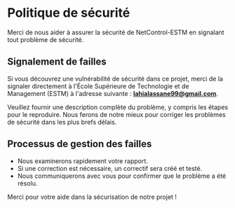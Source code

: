# Politique de sécurité

Merci de nous aider à assurer la sécurité de NetControl-ESTM en signalant tout problème de sécurité.

## Signalement de failles

Si vous découvrez une vulnérabilité de sécurité dans ce projet, merci de la signaler directement à l'École Supérieure de Technologie et de Management (ESTM) à l'adresse suivante : **[lahialassane99@gmail.com](mailto:lahialassane99@gmail.com)**. 

Veuillez fournir une description complète du problème, y compris les étapes pour le reproduire. Nous ferons de notre mieux pour corriger les problèmes de sécurité dans les plus brefs délais.

## Processus de gestion des failles

- Nous examinerons rapidement votre rapport.
- Si une correction est nécessaire, un correctif sera créé et testé.
- Nous communiquerons avec vous pour confirmer que le problème a été résolu.

Merci pour votre aide dans la sécurisation de notre projet !
